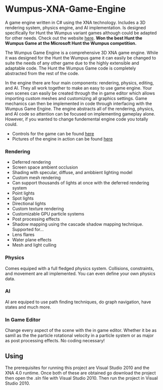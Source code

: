 # Wumpus-XNA-Game-Engine
A game engine written in C# using the XNA technology. Includes a 3D rendering system, physics engine, and AI implementation. Is designed specifically for Hunt the Wumpus variant games although could be adapted for other needs.
Check out the website [here](http://wumpusengine.com). **Won the best Hunt the Wumpus Game at the Microsoft Hunt the Wumpus 
competition.**

The Wumpus Game Engine is a comprehensive 3D XNA game engine. While it was designed for the Hunt the Wumpus game it can easily be changed to suite the needs of any other game due to the highly extensible and adaptable code. The Hunt the Wumpus Game code is completely abstracted from the rest of the code. 

In the engine there are four main components: rendering, physics, editing, and AI. They all work together to make an easy to use game engine. Your own scenes can easily be created through the in game editor which allows importing custom meshes and customizing all graphics settings. Game mechanics can then be implemented in code through interfacing with the Wumpus Game Engine. The engine abstracts all of the rendering, physics, and AI code so attention can be focused on implementing gameplay alone. However, if you wanted to change fundemental engine code you totally could. 

- Controls for the game can be found [here](http://wumpusengine.com/Usage.aspx)
- Pictures of the engine in action can be found [here](http://wumpusengine.com/FeaturesPage.aspx)

### Rendering
- Deferred rendering
- Screen space ambient occlusion
- Shading with specular, diffuse, and ambbient lighting  model
- Custom mesh rendering
-  Can support thousands of lights at once with the deferred rendering system
  - Point lights
  - Spot lights
  - Directional lights
- Custom texture rendering
- Customizable GPU particle systems
- Post processing effects
- Shadow mapping using the cascade shadow mapping technique. Supported for...
- Lens flares
- Water plane effects
- Mesh and light culling

### Physics
Comes equiped with a full fledged physics system. Collisions, constraints, and movement are all implemented. You can even define your own physics data.

### AI
AI are equiped to use path finding techniques, do graph navigation, have states and much more.

### In Game Editor
Change every aspect of the scene with the in game editor. Whether it be as samll as the the particle rotational velocity in a particle system or as major as post processing effects. No coding necessary!

## Using
The prerequisites for running this project are Visual Studio 2010 and the XNA 4.0 runtime. Once both of these are obtained go download the project then open the .sln file with Visual Studio 2010. Then run the project in Visual Studio 2010.
